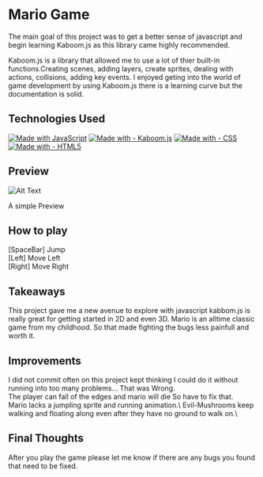 
# Mario Game 
The main goal of this project was to get a better sense of javascript and begin learning Kaboom.js as this library came highly recommended. 

Kaboom.js is a library that allowed me to use a lot of thier built-in functions.Creating scenes, adding layers, create sprites, dealing with actions, collisions, adding key events. I enjoyed  geting into the world of game development by using Kaboom.js there is a learning curve but the documentation is solid. 


## Technologies Used

[![Made with JavaScript](https://img.shields.io/badge/Made_with-JavaScript-blue?logo=javascript&logoColor=white)](https://www.javascript.com/)
[![Made with - Kaboom.js](https://img.shields.io/static/v1?label=Made+with&message=Kaboom.js&color=2ea44f)](https://kaboomjs.com/)
[![Made with - CSS ](https://img.shields.io/static/v1?label=Made+with&message=CSS+&color=2ea44f)](https://developer.mozilla.org/en-US/docs/Learn/Getting_started_with_the_web/CSS_basics)
[![Made with - HTML5](https://img.shields.io/static/v1?label=Made+with&message=HTML5&color=orange&style=for-the-badge&logo=%23E34F26)](https://html.com/html5/)

## Preview

![Alt Text](https://media.giphy.com/media/fpuq0dXMCXoVAavnFR/giphy.gif)

A simple Preview


## How to play
 [SpaceBar] Jump\
 [Left] Move Left\
 [Right] Move Right
 
 ## Takeaways
 This project gave me a new avenue to explore with javascript kabbom.js is really great for getting started in 2D and even 3D. Mario is an alltime classic game from my childhood. So that made fighting the bugs less painfull and worth it. 
 
 
 ## Improvements
I did not commit often on this project kept thinking I could do it without running into too many problems... That was Wrong.\
The player can fall of the edges and mario will die So have to fix that.\
Mario lacks a jumpling sprite and running animation.\ 
Evil-Mushrooms keep walking and floating along even after they have no ground to walk on.\


## Final Thoughts
After you play the game please let me know if there are any bugs you found that need to be fixed. 
